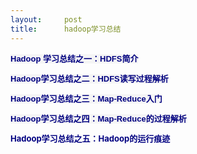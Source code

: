 ```yaml
---
layout:     post
title:      hadoop学习总结
---
```

<div id="article_content" class="article_content clearfix csdn-tracking-statistics" data-pid="blog" data-mod="popu_307" data-dsm="post">
								            <link rel="stylesheet" href="https://csdnimg.cn/release/phoenix/template/css/ck_htmledit_views-f76675cdea.css">
						<div class="htmledit_views" id="content_views">
                <p><span style="font-family:Verdana, Geneva, Arial, Helvetica, sans-serif;font-size:13px;">
</span></p><p style="font-size:13px;line-height:1.4;margin-left:auto;text-indent:0px;"><span style="line-height:normal;font-size:13px;font-family:Verdana, Geneva, Arial, Helvetica, sans-serif;background-color:#f5f5f5;font-weight:bold;"><a id="ctl03_TitleUrl" style="color:#000080;text-decoration:none;" href="http://www.cnblogs.com/forfuture1978/archive/2010/03/14/1685351.html" rel="nofollow">Hadoop 学习总结之一：HDFS简介</a></span></p>
<p style="font-size:13px;line-height:1.4;margin-left:auto;text-indent:0px;"><span style="line-height:normal;font-size:13px;font-family:Verdana, Geneva, Arial, Helvetica, sans-serif;background-color:#f5f5f5;font-weight:bold;"><a style="color:#000080;text-decoration:none;" href="http://www.cnblogs.com/forfuture1978/archive/2010/11/10/1874222.html" rel="nofollow">Hadoop学习总结之二：HDFS读写过程解析</a></span></p>
<p style="font-size:13px;line-height:1.4;margin-left:auto;text-indent:0px;"><span style="line-height:normal;font-size:13px;font-family:Verdana, Geneva, Arial, Helvetica, sans-serif;background-color:#f5f5f5;font-weight:bold;"><a style="color:#000080;text-decoration:none;" href="http://www.cnblogs.com/forfuture1978/archive/2010/11/14/1877086.html" rel="nofollow">Hadoop学习总结之三：Map-Reduce入门</a></span></p>
<p style="font-size:13px;line-height:1.4;margin-left:auto;text-indent:0px;"><span style="line-height:normal;font-size:13px;font-family:Verdana, Geneva, Arial, Helvetica, sans-serif;background-color:#f5f5f5;font-weight:bold;"><a style="color:#000080;text-decoration:none;" href="http://www.cnblogs.com/forfuture1978/archive/2010/11/19/1882268.html" rel="nofollow">Hadoop学习总结之四：Map-Reduce的过程解析</a></span> </p>
<p style="font-size:13px;margin-left:auto;text-indent:0px;"><strong><a id="ctl01_TitleUrl" style="color:#000080;text-decoration:none;" href="http://www.cnblogs.com/forfuture1978/archive/2010/11/23/1884967.html" rel="nofollow">Hadoop学习总结之五：Hadoop的运行痕迹</a></strong></p>
            </div>
                </div>